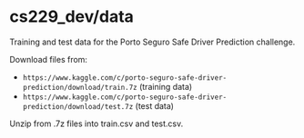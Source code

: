 # cs229_dev/data
Training and test data for the Porto Seguro Safe Driver Prediction challenge.

Download files from:
- `https://www.kaggle.com/c/porto-seguro-safe-driver-prediction/download/train.7z` (training data)
- `https://www.kaggle.com/c/porto-seguro-safe-driver-prediction/download/test.7z` (test data)

Unzip from .7z files into train.csv and test.csv.


